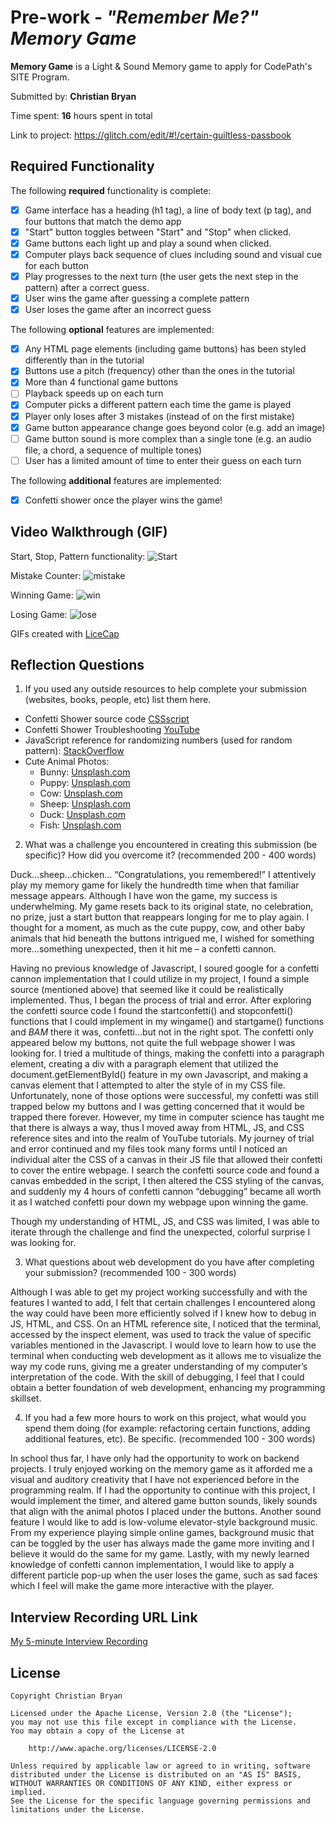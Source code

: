 # Pre-work - *"Remember Me?" Memory Game*

**Memory Game** is a Light & Sound Memory game to apply for CodePath's SITE Program. 

Submitted by: **Christian Bryan**

Time spent: **16** hours spent in total

Link to project: https://glitch.com/edit/#!/certain-guiltless-passbook

## Required Functionality

The following **required** functionality is complete:

* [x] Game interface has a heading (h1 tag), a line of body text (p tag), and four buttons that match the demo app
* [x] "Start" button toggles between "Start" and "Stop" when clicked. 
* [x] Game buttons each light up and play a sound when clicked. 
* [x] Computer plays back sequence of clues including sound and visual cue for each button
* [x] Play progresses to the next turn (the user gets the next step in the pattern) after a correct guess. 
* [x] User wins the game after guessing a complete pattern
* [x] User loses the game after an incorrect guess

The following **optional** features are implemented:

* [x] Any HTML page elements (including game buttons) has been styled differently than in the tutorial
* [x] Buttons use a pitch (frequency) other than the ones in the tutorial
* [x] More than 4 functional game buttons
* [ ] Playback speeds up on each turn
* [x] Computer picks a different pattern each time the game is played
* [x] Player only loses after 3 mistakes (instead of on the first mistake)
* [x] Game button appearance change goes beyond color (e.g. add an image)
* [ ] Game button sound is more complex than a single tone (e.g. an audio file, a chord, a sequence of multiple tones)
* [ ] User has a limited amount of time to enter their guess on each turn

The following **additional** features are implemented:
* [x] Confetti shower once the player wins the game!

## Video Walkthrough (GIF)

Start, Stop, Pattern functionality:
![Start](https://user-images.githubusercontent.com/77913247/164305948-b00b021b-4545-4793-8a22-2a583543e07d.gif)

Mistake Counter:
![mistake](https://user-images.githubusercontent.com/77913247/164305987-8259770f-759a-4d06-af1c-fd6d721ec4c3.gif)

Winning Game:
![win](https://user-images.githubusercontent.com/77913247/164306019-89f30cfa-fbe0-4807-8970-e12c13301390.gif)

Losing Game:
![lose](https://user-images.githubusercontent.com/77913247/164306041-8d144e60-3da2-4f5f-8b57-1d76fd3de0c2.gif)

GIFs created with [LiceCap](https://www.cockos.com/licecap/)

## Reflection Questions
1. If you used any outside resources to help complete your submission (websites, books, people, etc) list them here. 
* Confetti Shower source code [CSSscript](https://www.cssscript.com/confetti-falling-animation/)
* Confetti Shower Troubleshooting [YouTube](https://youtu.be/D8D9AvsowbY)
* JavaScript reference for randomizing numbers (used for random pattern): [StackOverflow](https://stackoverflow.com/questions/4959975/generate-random-number-between-two-numbers-in-javascript)
* Cute Animal Photos: 
  * Bunny: [Unsplash.com](https://unsplash.com/photos/S0aPskfdJGY)
  * Puppy: [Unsplash.com](https://unsplash.com/photos/z_U6bPp_Rjg)
  * Cow: [Unsplash.com](https://unsplash.com/photos/VW-Cu5FJjSM)
  * Sheep: [Unsplash.com](https://unsplash.com/photos/1j9Yrl0nW10) 
  * Duck: [Unsplash.com](https://unsplash.com/photos/J0UeiNjSkxc)
  * Fish: [Unsplash.com](https://unsplash.com/photos/VyFdgN2UYeU)

2. What was a challenge you encountered in creating this submission (be specific)? How did you overcome it? (recommended 200 - 400 words) 

Duck…sheep…chicken… “Congratulations, you remembered!” I attentively play my memory game for likely the hundredth time when that familiar message appears. Although I have won the game, my success is underwhelming. My game resets back to its original state, no celebration, no prize, just a start button that reappears longing for me to play again. I thought for a moment, as much as the cute puppy, cow, and other baby animals that hid beneath the buttons intrigued me, I wished for something more…something unexpected, then it hit me – a confetti cannon. 

Having no previous knowledge of Javascript, I soured google for a confetti cannon implementation that I could utilize in my project, I found a simple source (mentioned above) that seemed like it could be realistically implemented. Thus, I began the process of trial and error. After exploring the confetti source code I found the startconfetti() and stopconfetti() functions that I could implement in my wingame() and startgame() functions and *BAM* there it was, confetti…but not in the right spot. The confetti only appeared below my buttons, not quite the full webpage shower I was looking for. I tried a multitude of things, making the confetti into a paragraph element, creating a div with a paragraph element that utilized the document.getElementById() feature in my own Javascript, and making a canvas element that I attempted to alter the style of in my CSS file. Unfortunately, none of those options were successful, my confetti was still trapped below my buttons and I was getting concerned that it would be trapped there forever. However, my time in computer science has taught me that there is always a way, thus I moved away from HTML, JS, and CSS reference sites and into the realm of YouTube tutorials. My journey of trial and error continued and my files took many forms until I noticed an individual alter the CSS of a canvas in their JS file that allowed their confetti to cover the entire webpage. I search the confetti source code and found a canvas embedded in the script, I then altered the CSS styling of the canvas, and suddenly my 4 hours of confetti cannon “debugging” became all worth it as I watched confetti pour down my webpage upon winning the game. 

Though my understanding of HTML, JS, and CSS was limited, I was able to iterate through the challenge and find the unexpected, colorful surprise I was looking for. 


3. What questions about web development do you have after completing your submission? (recommended 100 - 300 words) 

Although I was able to get my project working successfully and with the features I wanted to add, I felt that certain challenges I encountered along the way could have been more efficiently solved if I knew how to debug in JS, HTML, and CSS. On an HTML reference site, I noticed that the terminal, accessed by the inspect element, was used to track the value of specific variables mentioned in the Javascript. I would love to learn how to use the terminal when conducting web development as it allows me to visualize the way my code runs, giving me a greater understanding of my computer’s interpretation of the code. With the skill of debugging, I feel that I could obtain a better foundation of web development, enhancing my programming skillset. 

4. If you had a few more hours to work on this project, what would you spend them doing (for example: refactoring certain functions, adding additional features, etc). Be specific. (recommended 100 - 300 words) 

In school thus far, I have only had the opportunity to work on backend projects. I truly enjoyed working on the memory game as it afforded me a visual and auditory creativity that I have not experienced before in the programming realm. If I had the opportunity to continue with this project, I would implement the timer, and altered game button sounds, likely sounds that align with the animal photos I placed under the buttons. Another sound feature I would like to add is low-volume elevator-style background music. From my experience playing simple online games, background music that can be toggled by the user has always made the game more inviting and I believe it would do the same for my game. Lastly, with my newly learned knowledge of confetti cannon implementation, I would like to apply a different particle pop-up when the user loses the game, such as sad faces which I feel will make the game more interactive with the player. 



## Interview Recording URL Link

[My 5-minute Interview Recording](your-link-here)


## License

    Copyright Christian Bryan

    Licensed under the Apache License, Version 2.0 (the "License");
    you may not use this file except in compliance with the License.
    You may obtain a copy of the License at

        http://www.apache.org/licenses/LICENSE-2.0

    Unless required by applicable law or agreed to in writing, software
    distributed under the License is distributed on an "AS IS" BASIS,
    WITHOUT WARRANTIES OR CONDITIONS OF ANY KIND, either express or implied.
    See the License for the specific language governing permissions and
    limitations under the License.
